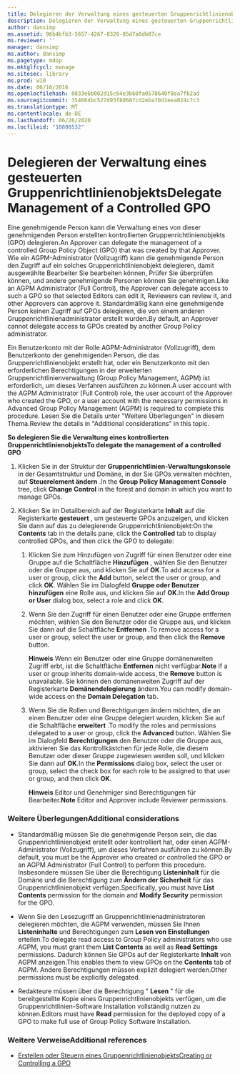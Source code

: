 ```yaml
---
title: Delegieren der Verwaltung eines gesteuerten Gruppenrichtlinienobjekts
description: Delegieren der Verwaltung eines gesteuerten Gruppenrichtlinienobjekts
author: dansimp
ms.assetid: 96b4bfb3-5657-4267-8326-85d7a0db87ce
ms.reviewer: ''
manager: dansimp
ms.author: dansimp
ms.pagetype: mdop
ms.mktglfcycl: manage
ms.sitesec: library
ms.prod: w10
ms.date: 06/16/2016
ms.openlocfilehash: 0833e6b002d15c64e3b60fa0570640f8ea7fb2ad
ms.sourcegitcommit: 354664bc527d93f80687cd2eba70d1eea024c7c3
ms.translationtype: MT
ms.contentlocale: de-DE
ms.lasthandoff: 06/26/2020
ms.locfileid: "10808532"
---
```

# <span data-ttu-id="856e8-103">Delegieren der Verwaltung eines gesteuerten Gruppenrichtlinienobjekts</span><span class="sxs-lookup"><span data-stu-id="856e8-103">Delegate Management of a Controlled GPO</span></span>


<span data-ttu-id="856e8-104">Eine genehmigende Person kann die Verwaltung eines von dieser genehmigenden Person erstellten kontrollierten Gruppenrichtlinienobjekts (GPO) delegieren.</span><span class="sxs-lookup"><span data-stu-id="856e8-104">An Approver can delegate the management of a controlled Group Policy Object (GPO) that was created by that Approver.</span></span> <span data-ttu-id="856e8-105">Wie ein AGPM-Administrator (Vollzugriff) kann die genehmigende Person den Zugriff auf ein solches Gruppenrichtlinienobjekt delegieren, damit ausgewählte Bearbeiter Sie bearbeiten können, Prüfer Sie überprüfen können, und andere genehmigende Personen können Sie genehmigen.</span><span class="sxs-lookup"><span data-stu-id="856e8-105">Like an AGPM Administrator (Full Control), the Approver can delegate access to such a GPO so that selected Editors can edit it, Reviewers can review it, and other Approvers can approve it.</span></span> <span data-ttu-id="856e8-106">Standardmäßig kann eine genehmigende Person keinen Zugriff auf GPOs delegieren, die von einem anderen Gruppenrichtlinienadministrator erstellt wurden.</span><span class="sxs-lookup"><span data-stu-id="856e8-106">By default, an Approver cannot delegate access to GPOs created by another Group Policy administrator.</span></span>

<span data-ttu-id="856e8-107">Ein Benutzerkonto mit der Rolle AGPM-Administrator (Vollzugriff), dem Benutzerkonto der genehmigenden Person, die das Gruppenrichtlinienobjekt erstellt hat, oder ein Benutzerkonto mit den erforderlichen Berechtigungen in der erweiterten Gruppenrichtlinienverwaltung (Group Policy Management, AGPM) ist erforderlich, um dieses Verfahren ausführen zu können.</span><span class="sxs-lookup"><span data-stu-id="856e8-107">A user account with the AGPM Administrator (Full Control) role, the user account of the Approver who created the GPO, or a user account with the necessary permissions in Advanced Group Policy Management (AGPM) is required to complete this procedure.</span></span> <span data-ttu-id="856e8-108">Lesen Sie die Details unter "Weitere Überlegungen" in diesem Thema.</span><span class="sxs-lookup"><span data-stu-id="856e8-108">Review the details in "Additional considerations" in this topic.</span></span>

**<span data-ttu-id="856e8-109">So delegieren Sie die Verwaltung eines kontrollierten Gruppenrichtlinienobjekts</span><span class="sxs-lookup"><span data-stu-id="856e8-109">To delegate the management of a controlled GPO</span></span>**

1.  <span data-ttu-id="856e8-110">Klicken Sie in der Struktur der **Gruppenrichtlinien-Verwaltungskonsole** in der Gesamtstruktur und Domäne, in der Sie GPOs verwalten möchten, auf **Steuerelement ändern** .</span><span class="sxs-lookup"><span data-stu-id="856e8-110">In the **Group Policy Management Console** tree, click **Change Control** in the forest and domain in which you want to manage GPOs.</span></span>

2.  <span data-ttu-id="856e8-111">Klicken Sie im Detailbereich auf der Registerkarte **Inhalt** auf die Registerkarte **gesteuert** , um gesteuerte GPOs anzuzeigen, und klicken Sie dann auf das zu delegierende Gruppenrichtlinienobjekt:</span><span class="sxs-lookup"><span data-stu-id="856e8-111">On the **Contents** tab in the details pane, click the **Controlled** tab to display controlled GPOs, and then click the GPO to delegate:</span></span>

    1.  <span data-ttu-id="856e8-112">Klicken Sie zum Hinzufügen von Zugriff für einen Benutzer oder eine Gruppe auf die Schaltfläche **Hinzufügen** , wählen Sie den Benutzer oder die Gruppe aus, und klicken Sie auf **OK**.</span><span class="sxs-lookup"><span data-stu-id="856e8-112">To add access for a user or group, click the **Add** button, select the user or group, and click **OK**.</span></span> <span data-ttu-id="856e8-113">Wählen Sie im Dialogfeld **Gruppe oder Benutzer hinzufügen** eine Rolle aus, und klicken Sie auf **OK**.</span><span class="sxs-lookup"><span data-stu-id="856e8-113">In the **Add Group or User** dialog box, select a role and click **OK**.</span></span>

    2.  <span data-ttu-id="856e8-114">Wenn Sie den Zugriff für einen Benutzer oder eine Gruppe entfernen möchten, wählen Sie den Benutzer oder die Gruppe aus, und klicken Sie dann auf die Schaltfläche **Entfernen** .</span><span class="sxs-lookup"><span data-stu-id="856e8-114">To remove access for a user or group, select the user or group, and then click the **Remove** button.</span></span>

        <span data-ttu-id="856e8-115">**Hinweis**  Wenn ein Benutzer oder eine Gruppe domänenweiten Zugriff erbt, ist die Schaltfläche **Entfernen** nicht verfügbar.</span><span class="sxs-lookup"><span data-stu-id="856e8-115">**Note** If a user or group inherits domain-wide access, the **Remove** button is unavailable.</span></span> <span data-ttu-id="856e8-116">Sie können den domänenweiten Zugriff auf der Registerkarte **Domänendelegierung** ändern.</span><span class="sxs-lookup"><span data-stu-id="856e8-116">You can modify domain-wide access on the **Domain Delegation** tab.</span></span>

         

    3.  <span data-ttu-id="856e8-117">Wenn Sie die Rollen und Berechtigungen ändern möchten, die an einen Benutzer oder eine Gruppe delegiert wurden, klicken Sie auf die Schaltfläche **erweitert** .</span><span class="sxs-lookup"><span data-stu-id="856e8-117">To modify the roles and permissions delegated to a user or group, click the **Advanced** button.</span></span> <span data-ttu-id="856e8-118">Wählen Sie im Dialogfeld **Berechtigungen** den Benutzer oder die Gruppe aus, aktivieren Sie das Kontrollkästchen für jede Rolle, die diesem Benutzer oder dieser Gruppe zugewiesen werden soll, und klicken Sie dann auf **OK**.</span><span class="sxs-lookup"><span data-stu-id="856e8-118">In the **Permissions** dialog box, select the user or group, select the check box for each role to be assigned to that user or group, and then click **OK**.</span></span>

        <span data-ttu-id="856e8-119">**Hinweis**  Editor und Genehmiger sind Berechtigungen für Bearbeiter.</span><span class="sxs-lookup"><span data-stu-id="856e8-119">**Note** Editor and Approver include Reviewer permissions.</span></span>

         

### <span data-ttu-id="856e8-120">Weitere Überlegungen</span><span class="sxs-lookup"><span data-stu-id="856e8-120">Additional considerations</span></span>

-   <span data-ttu-id="856e8-121">Standardmäßig müssen Sie die genehmigende Person sein, die das Gruppenrichtlinienobjekt erstellt oder kontrolliert hat, oder einen AGPM-Administrator (Vollzugriff), um dieses Verfahren ausführen zu können.</span><span class="sxs-lookup"><span data-stu-id="856e8-121">By default, you must be the Approver who created or controlled the GPO or an AGPM Administrator (Full Control) to perform this procedure.</span></span> <span data-ttu-id="856e8-122">Insbesondere müssen Sie über die Berechtigung **Listeninhalt** für die Domäne und die Berechtigung zum **Ändern der Sicherheit** für das Gruppenrichtlinienobjekt verfügen.</span><span class="sxs-lookup"><span data-stu-id="856e8-122">Specifically, you must have **List Contents** permission for the domain and **Modify Security** permission for the GPO.</span></span>

-   <span data-ttu-id="856e8-123">Wenn Sie den Lesezugriff an Gruppenrichtlinienadministratoren delegieren möchten, die AGPM verwenden, müssen Sie Ihnen **Listeninhalte** und Berechtigungen zum **Lesen von Einstellungen** erteilen.</span><span class="sxs-lookup"><span data-stu-id="856e8-123">To delegate read access to Group Policy administrators who use AGPM, you must grant them **List Contents** as well as **Read Settings** permissions.</span></span> <span data-ttu-id="856e8-124">Dadurch können Sie GPOs auf der Registerkarte **Inhalt** von AGPM anzeigen.</span><span class="sxs-lookup"><span data-stu-id="856e8-124">This enables them to view GPOs on the **Contents** tab of AGPM.</span></span> <span data-ttu-id="856e8-125">Andere Berechtigungen müssen explizit delegiert werden.</span><span class="sxs-lookup"><span data-stu-id="856e8-125">Other permissions must be explicitly delegated.</span></span>

-   <span data-ttu-id="856e8-126">Redakteure müssen über die Berechtigung " **Lesen** " für die bereitgestellte Kopie eines Gruppenrichtlinienobjekts verfügen, um die Gruppenrichtlinien-Software Installation vollständig nutzen zu können.</span><span class="sxs-lookup"><span data-stu-id="856e8-126">Editors must have **Read** permission for the deployed copy of a GPO to make full use of Group Policy Software Installation.</span></span>

### <span data-ttu-id="856e8-127">Weitere Verweise</span><span class="sxs-lookup"><span data-stu-id="856e8-127">Additional references</span></span>

-   [<span data-ttu-id="856e8-128">Erstellen oder Steuern eines Gruppenrichtlinienobjekts</span><span class="sxs-lookup"><span data-stu-id="856e8-128">Creating or Controlling a GPO</span></span>](creating-or-controlling-a-gpo-agpm40-app.md)

 

 





